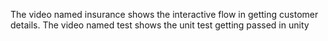 The video named insurance shows the interactive flow in getting customer details. 
The video named test shows the unit test getting passed in unity

